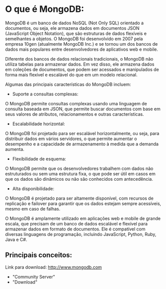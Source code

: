 # O que é MongoDB:
MongoDB é um banco de dados NoSQL (Not Only SQL) orientado a documentos, ou seja, ele armazena dados em documentos JSON (JavaScript Object Notation), que são estruturas de dados flexíveis e semelhantes a objetos. O MongoDB foi desenvolvido em 2007 pela empresa 10gen (atualmente MongoDB Inc.) e se tornou um dos bancos de dados mais populares entre desenvolvedores de aplicativos web e mobile.

Diferente dos bancos de dados relacionais tradicionais, o MongoDB não utiliza tabelas para armazenar dados. Em vez disso, ele armazena dados em coleções de documentos, que podem ser acessados e manipulados de forma mais flexível e escalável do que em um modelo relacional.

Algumas das principais características do MongoDB incluem:
- Suporte a consultas complexas:

O MongoDB permite consultas complexas usando uma linguagem de consulta baseada em JSON, que permite buscar documentos com base em seus valores de atributos, relacionamentos e outras características.

- Escalabilidade horizontal: 

O MongoDB foi projetado para ser escalável horizontalmente, ou seja, para distribuir dados em vários servidores, o que permite aumentar o desempenho e a capacidade de armazenamento à medida que a demanda aumenta.

- Flexibilidade de esquema: 

O MongoDB permite que os desenvolvedores trabalhem com dados não estruturados ou sem uma estrutura fixa, o que pode ser útil em casos em que os dados são dinâmicos ou não são conhecidos com antecedência.

- Alta disponibilidade: 

O MongoDB é projetado para ser altamente disponível, com recursos de replicação e failover para garantir que os dados estejam sempre acessíveis, mesmo em caso de falhas.

O MongoDB é amplamente utilizado em aplicações web e mobile de grande escala, que precisam de um banco de dados escalável e flexível para armazenar dados em formato de documentos. Ele é compatível com diversas linguagens de programação, incluindo JavaScript, Python, Ruby, Java e C#.

## Principais conceitos:







Link para download: http://www.mongodb.com
- "Community Server"
- "Download"
